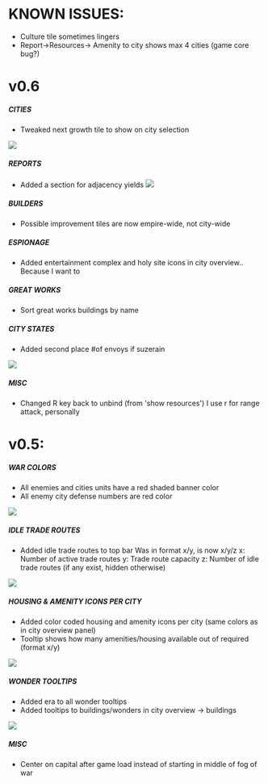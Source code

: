 # KNOWN ISSUES:
 - Culture tile sometimes lingers
 - Report->Resources-> Amenity to city shows max 4 cities (game core bug?)


# v0.6
##### CITIES
  - Tweaked next growth tile to show on city selection

![](http://i.imgur.com/QJHLK4h.png)

##### REPORTS
  - Added a section for adjacency yields
![](http://i.imgur.com/UjWf55O.png)

 ##### BUILDERS
  - Possible improvement tiles are now empire-wide, not city-wide

 ##### ESPIONAGE
  - Added entertainment complex and holy site icons in city overview..  Because I want to

 ##### GREAT WORKS
  - Sort great works buildings by name

 ##### CITY STATES
  - Added second place #of envoys if suzerain

![](http://i.imgur.com/4iCtlbr.png)

#####  MISC
  - Changed R key back to unbind (from 'show resources') I use r for range attack, personally

# v0.5:
#####  WAR COLORS
  - All enemies and cities units have a red shaded banner color
  - All enemy city defense numbers are red color

![](http://i.imgur.com/ow16mKp.png)  

#####  IDLE TRADE ROUTES
  - Added idle trade routes to top bar
   Was in format x/y, is now x/y/z
   x: Number of active trade routes
   y: Trade route capacity
   z: Number of idle trade routes (if any exist, hidden otherwise)

![](http://i.imgur.com/11SoDnU.png)

#####  HOUSING & AMENITY ICONS PER CITY
  - Added color coded housing and amenity icons per city (same colors as in city overview panel)
  - Tooltip shows how many amenities/housing available out of required (format x/y)

![](http://i.imgur.com/EM8xE4n.jpg)

#####  WONDER TOOLTIPS
  - Added era to all wonder tooltips
  - Added tooltips to buildings/wonders in city overview -> buildings

![](http://i.imgur.com/toJmmvX.png)

#####  MISC
 - Center on capital after game load instead of starting in middle of fog of war
